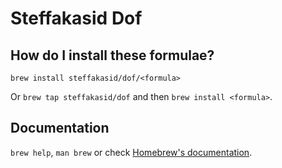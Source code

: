# Steffakasid Dof

## How do I install these formulae?

`brew install steffakasid/dof/<formula>`

Or `brew tap steffakasid/dof` and then `brew install <formula>`.

## Documentation

`brew help`, `man brew` or check [Homebrew's documentation](https://docs.brew.sh).
